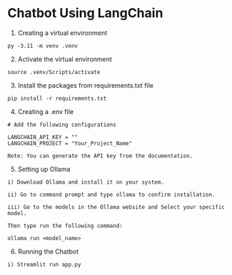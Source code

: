 # Chatbot Using LangChain

1) Creating a virtual environment

```
py -3.11 -m venv .venv
```

2) Activate the virtual environment

```
source .venv/Scripts/activate
```

3) Install the packages from requirements.txt file

```
pip install -r requirements.txt
```

4) Creating a .env file

```
# Add the following configurations

LANGCHAIN_API_KEY = ""
LANGCHAIN_PROJECT = "Your_Project_Name"

Note: You can generate the API key from the documentation.

```

5) Setting up Ollama

```
i) Download Ollama and install it on your system.
```

```
ii) Go to command prompt and type ollama to confirm installation.
```

```
iii) Go to the models in the Ollama website and Select your specific model.

Then type run the following command:

ollama run <model_name>
```

6) Running the Chatbot

```
i) Streamlit run app.py
```
